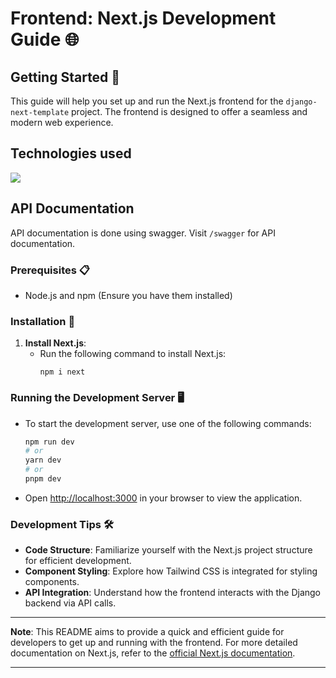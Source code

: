 # Frontend: Next.js Development Guide 🌐

## Getting Started 🚀

This guide will help you set up and run the Next.js frontend for the `django-next-template` project. The frontend is designed to offer a seamless and modern web experience.

## Technologies used
<a href="https://www.django-rest-framework.org/" target="_blank"> <img src="https://img.shields.io/badge/DJANGO-REST-ff1709?style=for-the-badge&logo=django&logoColor=white&color=ff1709&labelColor=gray" /> </a>

## API Documentation
API documentation is done using swagger. Visit `/swagger` for API documentation.

### Prerequisites 📋

- Node.js and npm (Ensure you have them installed)

### Installation 🔧

1. **Install Next.js**:
   - Run the following command to install Next.js:
     ```
     npm i next
     ```

### Running the Development Server 🖥️

- To start the development server, use one of the following commands:
  ```bash
  npm run dev
  # or
  yarn dev
  # or
  pnpm dev
  ```
- Open [http://localhost:3000](http://localhost:3000) in your browser to view the application.

### Development Tips 🛠️

- **Code Structure**: Familiarize yourself with the Next.js project structure for efficient development.
- **Component Styling**: Explore how Tailwind CSS is integrated for styling components.
- **API Integration**: Understand how the frontend interacts with the Django backend via API calls.

---

**Note**: This README aims to provide a quick and efficient guide for developers to get up and running with the frontend. For more detailed documentation on Next.js, refer to the [official Next.js documentation](https://nextjs.org/docs).

---
